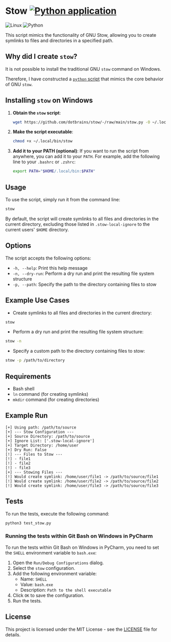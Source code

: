 # Stow [![Python application](https://github.com/dotbrains/stow/actions/workflows/python-app.yml/badge.svg)](https://github.com/dotbrains/stow/actions/workflows/python-app.yml)

![Linux](https://img.shields.io/badge/-Linux-FCC624?style=flat-square&logo=linux&logoColor=black)
![Python](https://img.shields.io/badge/-Python-3776AB?style=flat-square&logo=python&logoColor=white)

This script mimics the functionality of GNU Stow, allowing you to create symlinks to files and directories in a specified path.

## Why did I create `stow`?

It is not possible to install the traditional GNU `stow` command on Windows.

Therefore, I have constructed a [`python` script](/stow.py) that mimics the core behavior of GNU `stow`.

## Installing `stow` on Windows

1. **Obtain the `stow` script**:
   ```bash
   wget https://github.com/dotbrains/stow/-/raw/main/stow.py -O ~/.local/bin/stow
   ```

2. **Make the script executable**:
   ```bash
   chmod +x ~/.local/bin/stow
   ```

3. **Add it to your PATH (optional)**:
   If you want to run the script from anywhere, you can add it to your `PATH`. For example, add the following line to your `.bashrc` or `.zshrc`:
   ```bash
   export PATH="$HOME/.local/bin:$PATH"
   ```

## Usage

To use the script, simply run it from the command line:

```bash
stow
```

By default, the script will create symlinks to all files and directories in the current directory, excluding those listed in `.stow-local-ignore` to the current users' `$HOME` directory.

## Options

The script accepts the following options:

* `-h, --help`: Print this help message
* `-n, --dry-run`: Perform a dry run and print the resulting file system structure
* `-p, --path`: Specify the path to the directory containing files to stow

## Example Use Cases

* Create symlinks to all files and directories in the current directory:

```bash
stow
```

* Perform a dry run and print the resulting file system structure:

```bash
stow -n
```

* Specify a custom path to the directory containing files to stow:

```bash
stow -p /path/to/directory
```

## Requirements

* Bash shell
* `ln` command (for creating symlinks)
* `mkdir` command (for creating directories)

## Example Run

```text
[+] Using path: /path/to/source
[+] --- Stow Configuration ---
[+] Source Directory: /path/to/source
[+] Ignore List: ['.stow-local-ignore']
[+] Target Directory: /home/user
[+] Dry Run: False
[!] --- Files to Stow ---
[!] - file1
[!] - file2
[!] - file3
[+] --- Stowing Files ---
[!] Would create symlink: /home/user/file1 -> /path/to/source/file1
[!] Would create symlink: /home/user/file2 -> /path/to/source/file2
[!] Would create symlink: /home/user/file3 -> /path/to/source/file3
```

## Tests

To run the tests, execute the following command:

```bash
python3 test_stow.py
```

### Running the tests within Git Bash on Windows in PyCharm

To run the tests within Git Bash on Windows in PyCharm, you need to set the `SHELL` environment variable to `bash.exe`:

1. Open the `Run/Debug Configurations` dialog.
2. Select the `stow` configuration.
3. Add the following environment variable:
   * Name: `SHELL`
   * Value: `bash.exe`
   * Description: `Path to the shell executable`
4. Click `OK` to save the configuration.
5. Run the tests.

## License

This project is licensed under the MIT License - see the [LICENSE](/LICENSE) file for details.

